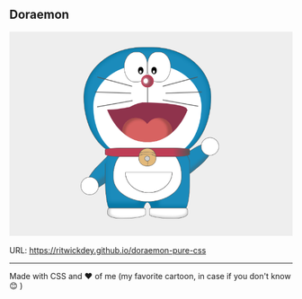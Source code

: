 ## Doraemon

![Screenshot](./img/screenshot.png)


URL: https://ritwickdey.github.io/doraemon-pure-css

---
Made with CSS and :heart: of me (my favorite cartoon, in case if you don't know :blush: )
